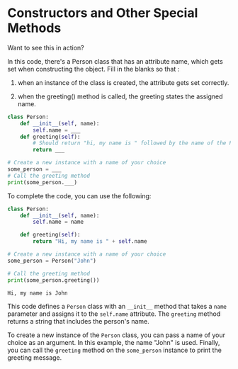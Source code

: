 # Constructors and Other Special Methods

Want to see this in action?
 
In this code, there's a Person class that has an attribute name, which gets set when constructing the object. Fill in the blanks so that :

1. when an instance of the class is created, the attribute gets set correctly.
  
2. when the greeting() method is called, the greeting states the assigned name.

```python
class Person:
    def __init__(self, name):
        self.name = ___
    def greeting(self):
        # Should return "hi, my name is " followed by the name of the Person.
        return ___ 

# Create a new instance with a name of your choice
some_person = ___  
# Call the greeting method
print(some_person.___)
```

To complete the code, you can use the following:

```python
class Person:
    def __init__(self, name):
        self.name = name

    def greeting(self):
        return "Hi, my name is " + self.name

# Create a new instance with a name of your choice
some_person = Person("John")

# Call the greeting method
print(some_person.greeting())
```

    Hi, my name is John

This code defines a `Person` class with an `__init__` method that takes a `name` parameter and assigns it to the `self.name` attribute. The `greeting` method returns a string that includes the person's name. 

To create a new instance of the `Person` class, you can pass a name of your choice as an argument. In this example, the name "John" is used. Finally, you can call the `greeting` method on the `some_person` instance to print the greeting message.
